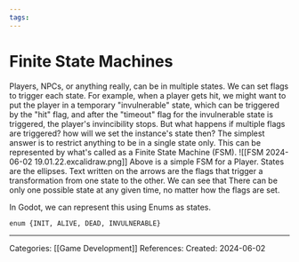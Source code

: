 ```yaml
---
tags:
---
```

# Finite State Machines
Players, NPCs, or anything really, can be in multiple states. We can set flags to trigger each state. For example, when a player gets hit, we might want to put the player in a temporary "invulnerable" state, which can be triggered by the "hit" flag, and after the "timeout" flag for the invulnerable state is triggered, the player's invincibility stops. But what happens if multiple flags are triggered? how will we set the instance's state then? The simplest answer is to restrict anything to be in a single state only. This can be represented by what's called as a Finite State Machine (FSM).
![[FSM 2024-06-02 19.01.22.excalidraw.png]]
Above is a simple FSM for a Player. States are the ellipses. Text written on the arrows are the flags that trigger a transformation from one state to the other. We can see that There can be only one possible state at any given time, no matter how the flags are set.

In Godot, we can represent this using Enums as states.
```godot
enum {INIT, ALIVE, DEAD, INVULNERABLE}
```

---
Categories: [[Game Development]]
References:
Created: 2024-06-02
